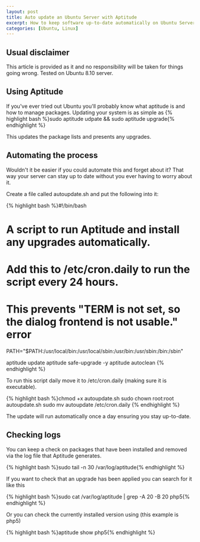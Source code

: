 ```yaml
--- 
layout: post
title: Auto update an Ubuntu Server with Aptitude
excerpt: How to keep software up-to-date automatically on Ubuntu Server using Aptitude
categories: [Ubuntu, Linux]
---
```

## Usual disclaimer

This article is provided as it and no responsibility will be taken for things going wrong. Tested on Ubuntu 8.10 server.

## Using Aptitude

If you've ever tried out Ubuntu you'll probably know what aptitude is and how to manage packages. Updating your system is as simple as 
{% highlight bash %}sudo aptitude udpate && sudo aptitude upgrade{% endhighlight %} 

This updates the package lists and presents any upgrades.

## Automating the process

Wouldn't it be easier if you could automate this and forget about it? That way your server can stay up to date without you ever having to worry about it.</p>Create a file called autoupdate.sh and put the following into it:</p> 
{% highlight bash %}#!/bin/bash

# A script to run Aptitude and install any upgrades automatically. 
# Add this to /etc/cron.daily to run the script every 24 hours. 

# This prevents "TERM is not set, so the dialog frontend is not usable." error
PATH="$PATH:/usr/local/bin:/usr/local/sbin:/usr/bin:/usr/sbin:/bin:/sbin"

aptitude update
aptitude safe-upgrade -y
aptitude autoclean
{% endhighlight %} 

To run this script daily move it to /etc/cron.daily (making sure it is executable). 

{% highlight bash %}chmod +x autoupdate.sh
sudo chown root:root autoupdate.sh
sudo mv autoupdate /etc/cron.daily 
{% endhighlight %} 

The update will run automatically once a day ensuring you stay up-to-date. 

## Checking logs

You can keep a check on packages that have been installed and removed via the log file that Aptitude generates. 

{% highlight bash %}sudo tail -n 30 /var/log/aptitude{% endhighlight %} 

If you want to check that an upgrade has been applied you can search for it like this 

{% highlight bash %}sudo cat /var/log/aptitude | grep -A 20 -B 20 php5{% endhighlight %} 

Or you can check the currently installed version using (this example is php5) 

{% highlight bash %}aptitude show php5{% endhighlight %}
